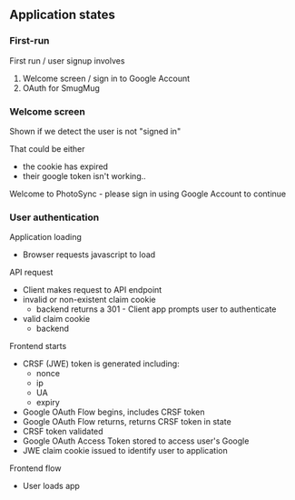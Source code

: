 ## Application states

### First-run

First run / user signup involves

1. Welcome screen / sign in to Google Account
3. OAuth for SmugMug



### Welcome screen

Shown if we detect the user is not "signed in"

That could be either 
- the cookie has expired
- their google token isn't working..

Welcome to PhotoSync - 
please sign in using Google Account to continue


### User authentication

Application loading

* Browser requests javascript to load

API request

* Client makes request to API endpoint
* invalid or non-existent claim cookie
  * backend returns a 301 - Client app prompts user to authenticate
* valid claim cookie
  * backend 

Frontend starts 
* CRSF (JWE) token is generated including:
  * nonce
  * ip
  * UA 
  * expiry
* Google OAuth Flow begins, includes CRSF token
* Google OAuth Flow returns, returns CRSF token in state
* CRSF token validated
* Google OAuth Access Token stored to access user's Google
* JWE claim cookie issued to identify user to application

Frontend flow

* User loads app
